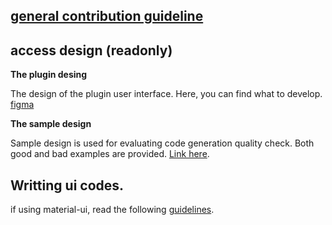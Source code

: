 ## [general contribution guideline](https://github.com/bridgedxyz/contributing-and-license)


## access design (readonly)

**The plugin desing**

The design of the plugin user interface. Here, you can find what to develop.
[figma](https://www.figma.com/file/4hqwYFw6FKw1njvzEl3VUh/figma-plugin?node-id=0%3A1)

**The sample design**

Sample design is used for evaluating code generation quality check. Both good and bad examples are provided. [Link here](https://www.figma.com/file/iypAHagtcSp3Osfo2a7EDz/?node-id=164%3A2621).



## Writting ui codes.

if using material-ui, read the following [guidelines](https://material-ui.com/guides/minimizing-bundle-size/).
